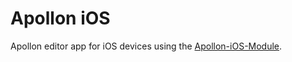 # Apollon iOS

Apollon editor app for iOS devices using the [Apollon-iOS-Module](https://github.com/ls1intum/apollon-ios-module). 
